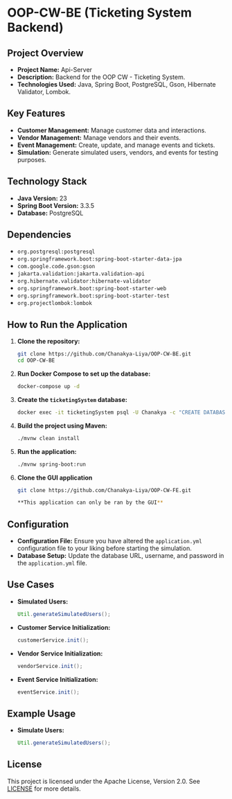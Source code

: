 # OOP-CW-BE (Ticketing System Backend)

## Project Overview
- **Project Name:** Api-Server
- **Description:** Backend for the OOP CW - Ticketing System.
- **Technologies Used:** Java, Spring Boot, PostgreSQL, Gson, Hibernate Validator, Lombok.

## Key Features
- **Customer Management:** Manage customer data and interactions.
- **Vendor Management:** Manage vendors and their events.
- **Event Management:** Create, update, and manage events and tickets.
- **Simulation:** Generate simulated users, vendors, and events for testing purposes.

## Technology Stack
- **Java Version:** 23
- **Spring Boot Version:** 3.3.5
- **Database:** PostgreSQL

## Dependencies
- `org.postgresql:postgresql`
- `org.springframework.boot:spring-boot-starter-data-jpa`
- `com.google.code.gson:gson`
- `jakarta.validation:jakarta.validation-api`
- `org.hibernate.validator:hibernate-validator`
- `org.springframework.boot:spring-boot-starter-web`
- `org.springframework.boot:spring-boot-starter-test`
- `org.projectlombok:lombok`

## How to Run the Application
1. **Clone the repository:**
   ```sh
   git clone https://github.com/Chanakya-Liya/OOP-CW-BE.git
   cd OOP-CW-BE
   ```

2. **Run Docker Compose to set up the database:**
   ```sh
   docker-compose up -d
   ```

3. **Create the `ticketingSystem` database:**
   ```sh
   docker exec -it ticketingSystem psql -U Chanakya -c "CREATE DATABASE ticketingSystem;"
   ```

4. **Build the project using Maven:**
   ```sh
   ./mvnw clean install
   ```

5. **Run the application:**
   ```sh
   ./mvnw spring-boot:run
   ```
6. **Clone the GUI application**
   ```sh
   git clone https://github.com/Chanakya-Liya/OOP-CW-FE.git

   **This application can only be ran by the GUI**
   ```

## Configuration
- **Configuration File:** Ensure you have altered the `application.yml` configuration file to your liking before starting the simulation.
- **Database Setup:** Update the database URL, username, and password in the `application.yml` file.

## Use Cases
- **Simulated Users:**
  ```java
  Util.generateSimulatedUsers();
  ```
- **Customer Service Initialization:**
  ```java
  customerService.init();
  ```
- **Vendor Service Initialization:**
  ```java
  vendorService.init();
  ```
- **Event Service Initialization:**
  ```java
  eventService.init();
  ```

## Example Usage
- **Simulate Users:**
  ```java
  Util.generateSimulatedUsers();
  ```

## License
This project is licensed under the Apache License, Version 2.0. See [LICENSE](http://www.apache.org/licenses/LICENSE-2.0) for more details.
